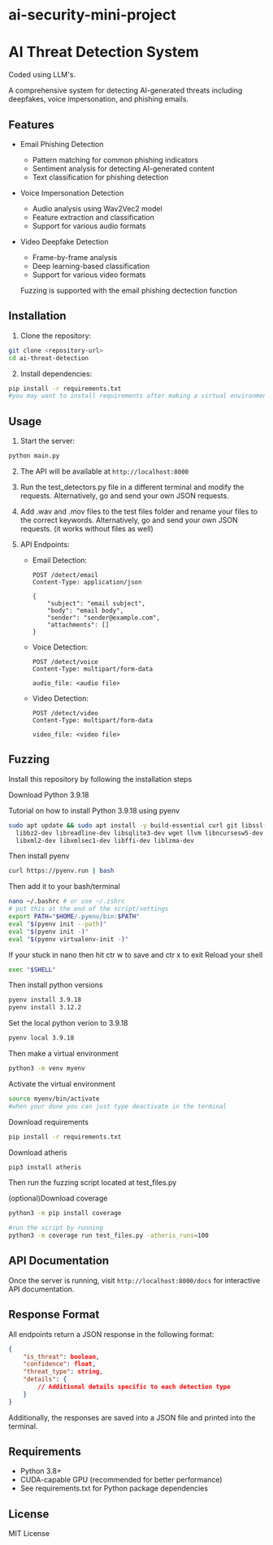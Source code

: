 
# ai-security-mini-project
# AI Threat Detection System
Coded using LLM's.

A comprehensive system for detecting AI-generated threats including deepfakes, voice impersonation, and phishing emails.

## Features

- Email Phishing Detection
  - Pattern matching for common phishing indicators
  - Sentiment analysis for detecting AI-generated content
  - Text classification for phishing detection

- Voice Impersonation Detection
  - Audio analysis using Wav2Vec2 model
  - Feature extraction and classification
  - Support for various audio formats

- Video Deepfake Detection
  - Frame-by-frame analysis
  - Deep learning-based classification
  - Support for various video formats

  Fuzzing is supported with the email phishing dectection function
  

## Installation

1. Clone the repository:
```bash
git clone <repository-url>
cd ai-threat-detection
```

2. Install dependencies:
```bash
pip install -r requirements.txt
#you may want to install requirements after making a virtual environment by following the instructions on the fuzzer installation instructions below
```

## Usage

1. Start the server:
```bash
python main.py
```

2. The API will be available at `http://localhost:8000`
3. Run the test_detectors.py file in a different terminal and modify the requests. Alternatively, go and send your own JSON requests.
3. Add .wav and .mov files to the test files folder and rename your files to the correct keywords. Alternatively, go and send your own JSON requests. (it works without files as well)
3. API Endpoints:

   - Email Detection:
     ```
     POST /detect/email
     Content-Type: application/json
     
     {
         "subject": "email subject",
         "body": "email body",
         "sender": "sender@example.com",
         "attachments": []
     }
     ```

   - Voice Detection:
     ```
     POST /detect/voice
     Content-Type: multipart/form-data
     
     audio_file: <audio file>
     ```

   - Video Detection:
     ```
     POST /detect/video
     Content-Type: multipart/form-data
     
     video_file: <video file>
     ```


## Fuzzing 

Install this repository by following the installation steps

Download Python 3.9.18 

Tutorial on how to install Python 3.9.18 using pyenv
```bash 
sudo apt update && sudo apt install -y build-essential curl git libssl-dev zlib1g-dev \
  libbz2-dev libreadline-dev libsqlite3-dev wget llvm libncursesw5-dev xz-utils tk-dev \
  libxml2-dev libxmlsec1-dev libffi-dev liblzma-dev
```
Then install pyenv
```bash
curl https://pyenv.run | bash
```
Then add it to your bash/terminal
```bash
nano ~/.bashrc # or use ~/.zshrc
# put this at the end of the script/settings
export PATH="$HOME/.pyenv/bin:$PATH"
eval "$(pyenv init --path)"
eval "$(pyenv init -)"
eval "$(pyenv virtualenv-init -)" 
```
If your stuck in nano then hit ctr w to save and ctr x to exit 
Reload your shell
```bash 
exec "$SHELL"
```
Then install python versions
```bash 
pyenv install 3.9.18
pyenv install 3.12.2
```
Set the local python verion to 3.9.18
```bash
pyenv local 3.9.18
```
Then make a virtual environment
```bash
python3 -m venv myenv
```
Activate the virtual environment
```bash
source myenv/bin/activate
#when your done you can just type deactivate in the terminal
```
Download requirements
```bash 
pip install -r requirements.txt

```
Download atheris
```bash
pip3 install atheris
```
Then run the fuzzing script located at test_files.py

(optional)Download coverage
```bash
python3 -m pip install coverage

#run the script by running 
python3 -m coverage run test_files.py -atheris_runs=100
```
## API Documentation

Once the server is running, visit `http://localhost:8000/docs` for interactive API documentation.

## Response Format

All endpoints return a JSON response in the following format:

```json
{
    "is_threat": boolean,
    "confidence": float,
    "threat_type": string,
    "details": {
        // Additional details specific to each detection type
    }
}
```
Additionally, the responses are saved into a JSON file and printed into the terminal.
## Requirements

- Python 3.8+
- CUDA-capable GPU (recommended for better performance)
- See requirements.txt for Python package dependencies

## License

MIT License

